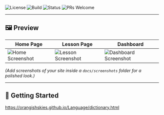 

![License](https://img.shields.io/badge/license-MIT-blue.svg)
![Build](https://img.shields.io/badge/build-passing-brightgreen.svg)
![Status](https://img.shields.io/badge/status-active-success.svg)
![PRs Welcome](https://img.shields.io/badge/PRs-welcome-brightgreen.svg)


---
## 🖼️ Preview

| Home Page | Lesson Page | Dashboard |
|------------|-------------|------------|
| ![Home Screenshot](docs/screenshots/home.png) | ![Lesson Screenshot](docs/screenshots/lesson.png) | ![Dashboard Screenshot](docs/screenshots/dashboard.png) |

*(Add screenshots of your site inside a `docs/screenshots` folder for a polished look.)*

---

## 🚀 Getting Started
https://orangishskies.github.io/Language/dictionary.html